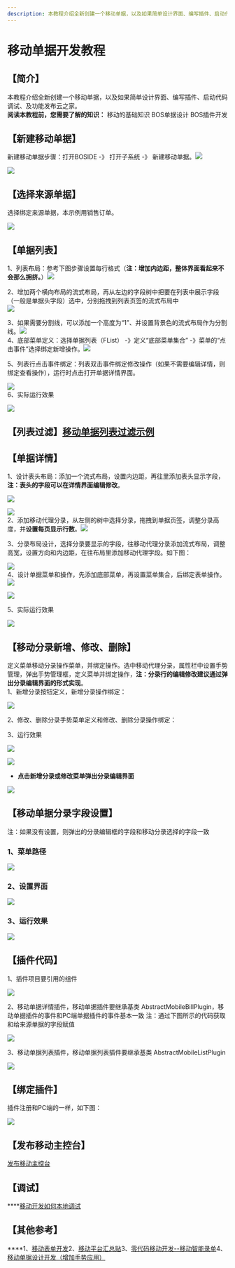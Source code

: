 ```yaml
---
description: 本教程介绍全新创建一个移动单据，以及如果简单设计界面、编写插件、启动代码调试、及功能发布云之家。
---
```


# 移动单据开发教程

## **【简介】**  

本教程介绍全新创建一个移动单据，以及如果简单设计界面、编写插件、启动代码调试、及功能发布云之家。  
**阅读本教程前，您需要了解的知识：**  移动的基础知识  BOS单据设计  BOS插件开发

##  **【新建移动单据】**  

新建移动单据步骤：打开BOSIDE -》 打开子系统 -》 新建移动单据。![](http://clubimg.kingdee.com/club/attachments/forum/201803/02/1519959551ofpvzy4d4xyda1ecc5zu5cn1dx5u5n1j.png)

![](http://clubimg.kingdee.com/club/attachments/forum/201803/02/1519959869qo5axcc500ka6mafq4629m27ztr95xka.png)  


## **【选择来源单据】**

选择绑定来源单据，本示例用销售订单。

![](http://clubimg.kingdee.com/club/attachments/forum/201803/02/1519960249z60r6f00cbqe0gbzlcz4bpp5a0zk44pv.png)  


## **【单据列表】**

1、列表布局：参考下图步骤设置每行格式（**注：增加内边距，整体界面看起来不会那么拥挤。**）![](http://clubimg.kingdee.com/club/attachments/forum/201803/02/1519961528j71n31oof7629s47ii6c6xs92uqio2c7.png)  
  
2、增加两个横向布局的流式布局，再从左边的字段树中把要在列表中展示字段（一般是单据头字段）选中，分别拖拽到列表页签的流式布局中  
![](http://clubimg.kingdee.com/club/attachments/forum/201803/02/1519970302gcf0u0f6qyc3mcffqmmamp0hycoqp0to.png)  
  
3、如果需要分割线，可以添加一个高度为“1”、并设置背景色的流式布局作为分割线。![](http://clubimg.kingdee.com/club/attachments/forum/201803/02/1519970792hkf8bik70d18sfd2tizfwp7k106sf0r0.png)  
4、底部菜单定义：选择单据列表（FList） -》定义“底部菜单集合” -》菜单的“点击事件”选择绑定新增操作。![](http://clubimg.kingdee.com/club/attachments/forum/201803/02/1519971406s3r330z0h14303u33m3v3p5i5u0v38u3.png)  
  
5、列表行点击事件绑定：列表双击事件绑定修改操作（如果不需要编辑详情，则绑定查看操作），运行时点击打开单据详情界面。

![](http://clubimg.kingdee.com/club/attachments/forum/201803/02/1519971710rrmyor272m747u1o561zo17585u7rolm.png)  
6、实际运行效果

![](http://clubimg.kingdee.com/club/attachments/forum/201803/02/1519972777g9gze1ll1ewol1c8lllgpp1rblpcpzgg.png)  


## **【列表过滤】**[移动单据列表过滤示例](http://club.kingdee.com/forum.php?mod=viewthread&tid=1344069)

## **【单据详情】**

1、设计表头布局：添加一个流式布局，设置内边距，再往里添加表头显示字段，**注：表头的字段可以在详情界面编辑修改**。

![](http://clubimg.kingdee.com/club/attachments/forum/201803/05/1520240373t4zl9n8h9hl4n44ck246ypn2v42c9v92.png)

![](http://clubimg.kingdee.com/club/attachments/forum/201803/05/1520240290qtdp522t3wv5vtwtw4nh0l13ppwepz5a.png)  
2、添加移动代理分录，从左侧的树中选择分录，拖拽到单据页签，调整分录高度，并**设置每页显示行数**。![](http://clubimg.kingdee.com/club/attachments/forum/201803/05/1520240783a6ozinb6sb6ouh6o00c0go4nos88sn0u.png)

3、分录布局设计，选择分录要显示的字段，往移动代理分录添加流式布局，调整高宽，设置方向和内边距，在往布局里添加移动代理字段。如下图：

![](http://clubimg.kingdee.com/club/attachments/forum/201803/05/1520241470pvi08pvs0gx0bpe04ppixi4pbx0ppz94.png)  
4、设计单据菜单和操作，先添加底部菜单，再设置菜单集合，后绑定表单操作。![](http://clubimg.kingdee.com/club/attachments/forum/201803/05/1520242348wdd9d7989d9h880cncr8yhy78y9hyrh9.png)

![](http://clubimg.kingdee.com/club/attachments/forum/201803/05/1520242434q9jd32ezgeeyy2oelqqq9qlq1q8qnejq.png)  
  
  
5、实际运行效果

![](http://clubimg.kingdee.com/club/attachments/forum/201803/05/1520243375mmomwfmm30oo7mvvwsvm7awm0wmom7w3.png)

## **【移动分录新增、修改、删除】**

定义菜单移动分录操作菜单，并绑定操作。选中移动代理分录，属性栏中设置手势管理，弹出手势管理框，定义菜单并绑定操作，**注：分录行的编辑修改建议通过弹出分录编辑界面的形式实现**。  
1、新增分录按钮定义，新增分录操作绑定：

![](http://clubimg.kingdee.com/club/attachments/forum/201803/05/1520243242q3r7y40p7r43z0c0063x444i8p0bpcsz.png)

2、修改、删除分录手势菜单定义和修改、删除分录操作绑定：

  
3、运行效果

![](http://clubimg.kingdee.com/club/attachments/forum/201803/05/1520243001mh87we9h7pewyl7b7r8pb2x7xx9w7z1c.png)

![](http://clubimg.kingdee.com/club/attachments/forum/201803/05/1520243473zbtiw7ihcdccj74y5mym5tt6zzw7yi7i.png)

* **点击新增分录或修改菜单弹出分录编辑界面** 

![](http://clubimg.kingdee.com/club/attachments/forum/201803/05/1520243547ybbob3bxjmduouuiiuomnsxucysytby0.png)

## **【移动单据分录字段设置】**

注：如果没有设置，则弹出的分录编辑框的字段和移动分录选择的字段一致

### 1、菜单路径

![](http://clubimg.kingdee.com/club/attachments/forum/201710/26/1508983630phiggxzugrr8ou8b0vzb0okfuz29u0nf.png)

### 2、设置界面

![](http://clubimg.kingdee.com/club/attachments/forum/201710/26/1508983758htdtssz3sz4hj2hw3uvh92s22jd93atw.png)

### 3、运行效果

![](http://clubimg.kingdee.com/club/attachments/forum/201710/26/1508983976sj49y9l1u9cuhjaz9kc1yujn9ynkjr49.png)

## **【插件代码】**

1、插件项目要引用的组件

![](http://clubimg.kingdee.com/club/attachments/forum/201804/11/1523412510rg0eza2e7fs7ewhl2krklaskw14w14ee.png)



2、移动单据详情插件，移动单据插件要继承基类 AbstractMobileBillPlugin，移动单据插件的事件和PC端单据插件的事件基本一致  注：通过下图所示的代码获取和给来源单据的字段赋值

![](http://clubimg.kingdee.com/club/attachments/forum/201804/11/1523413332i2btzj8tvwxvb44d4qty4qyqsbgjb48v.png)

3、移动单据列表插件，移动单据列表插件要继承基类 AbstractMobileListPlugin

![](http://clubimg.kingdee.com/club/attachments/forum/201804/11/1523413688lcqu7w8ww0zhzme7cnuciwwqe7mn7q7u.png)

## **【绑定插件】**

  
插件注册和PC端的一样，如下图：

![](http://clubimg.kingdee.com/club/attachments/forum/201804/11/1523414378ohcba6aaaabsrb968ab9chhhafbfshza.png)

## **【发布移动主控台】**

  
  
[发布移动主控台](http://club.kingdee.com/forum.php?mod=viewthread&tid=1334748&page=1&extra=#pid3778567)  


## **【调试】**

\*\*\*\*[移动开发如何本地调试](http://club.kingdee.com/forum.php?mod=viewthread&tid=1176706) 

##  **【其他参考】**

  
****1、[移动表单开发](http://club.kingdee.com/forum.php?mod=viewthread&tid=1455980&page=1&extra=#pid4102909)2、[移动平台汇总贴](http://club.kingdee.com/forum.php?mod=viewthread&tid=1062364)3、[零代码移动开发--移动智能录单](http://club.kingdee.com/forum.php?mod=viewthread&tid=1144830)4、[移动单据设计开发（增加手势应用）](http://club.kingdee.com/forum.php?mod=viewthread&tid=1288822)  


